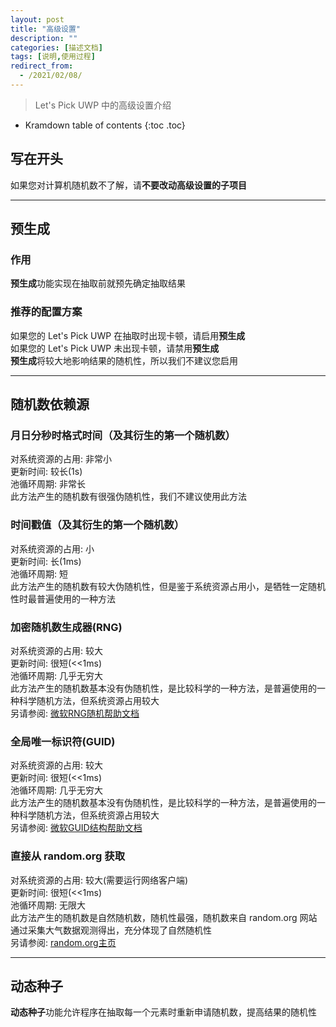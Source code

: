 ```yaml
---
layout: post
title: "高级设置"
description: ""
categories: [描述文档]
tags: [说明,使用过程]
redirect_from:
  - /2021/02/08/
---
```


> Let's Pick UWP 中的高级设置介绍

* Kramdown table of contents
{:toc .toc}

## 写在开头
如果您对计算机随机数不了解，请**不要改动高级设置的子项目**<br/>

---

## 预生成
### 作用
**预生成**功能实现在抽取前就预先确定抽取结果<br/>

### 推荐的配置方案
如果您的 Let's Pick UWP 在抽取时出现卡顿，请启用**预生成**<br/>
如果您的 Let's Pick UWP 未出现卡顿，请禁用**预生成**<br/>
**预生成**将较大地影响结果的随机性，所以我们不建议您启用<br/>

---

## 随机数依赖源
### 月日分秒时格式时间（及其衍生的第一个随机数）
对系统资源的占用: 非常小<br/>
更新时间: 较长(1s)<br/>
池循环周期: 非常长<br/>
此方法产生的随机数有很强伪随机性，我们不建议使用此方法<br/>

### 时间戳值（及其衍生的第一个随机数）
对系统资源的占用: 小<br/>
更新时间: 长(1ms)<br/>
池循环周期: 短<br/>
此方法产生的随机数有较大伪随机性，但是鉴于系统资源占用小，是牺牲一定随机性时最普遍使用的一种方法<br/>

### 加密随机数生成器(RNG)
对系统资源的占用: 较大<br/>
更新时间: 很短(<<1ms)<br/>
池循环周期: 几乎无穷大<br/>
此方法产生的随机数基本没有伪随机性，是比较科学的一种方法，是普遍使用的一种科学随机方法，但系统资源占用较大<br/>
另请参阅: [微软RNG随机帮助文档](https://docs.microsoft.com/zh-cn/dotnet/api/system.security.cryptography.rngcryptoserviceprovider?view=net-5.0)<br/>

### 全局唯一标识符(GUID)
对系统资源的占用: 较大<br/>
更新时间: 很短(<<1ms)<br/>
池循环周期: 几乎无穷大<br/>
此方法产生的随机数基本没有伪随机性，是比较科学的一种方法，是普遍使用的一种科学随机方法，但系统资源占用较大<br/>
另请参阅: [微软GUID结构帮助文档](https://docs.microsoft.com/zh-cn/dotnet/api/system.guid?view=net-5.0)<br/>

### 直接从 random.org 获取
对系统资源的占用: 较大(需要运行网络客户端)<br/>
更新时间: 很短(<<1ms)<br/>
池循环周期: 无限大<br/>
此方法产生的随机数是自然随机数，随机性最强，随机数来自 random.org 网站通过采集大气数据观测得出，充分体现了自然随机性<br/>
另请参阅: [random.org主页](https://wwww.random.org)<br/>

---

## 动态种子
**动态种子**功能允许程序在抽取每一个元素时重新申请随机数，提高结果的随机性<br/>
